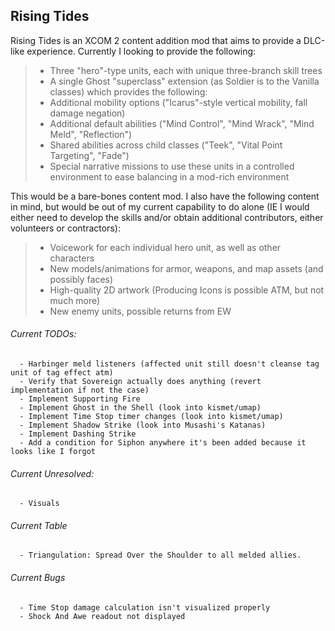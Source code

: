 ## Rising Tides

Rising Tides is an XCOM 2 content addition mod that aims to provide a DLC-like experience. Currently I looking to provide the following:

>- Three "hero"-type units, each with unique three-branch skill trees
>- A single Ghost "superclass" extension (as Soldier is to the Vanilla classes) which provides the following:
>  - Additional mobility options ("Icarus"-style vertical mobility, fall damage negation)
>  - Additional default abilities ("Mind Control", "Mind Wrack", "Mind Meld", "Reflection")
>  - Shared abilities across child classes ("Teek", "Vital Point Targeting", "Fade")
>- Special narrative missions to use these units in a controlled environment to ease balancing in a mod-rich environment

This would be a bare-bones content mod. I also have the following content in mind, but would be out of my current capability to do alone (IE I would either need to develop the skills and/or obtain additional contributors, either volunteers or contractors):

>- Voicework for each individual hero unit, as well as other characters 
>- New models/animations for armor, weapons, and map assets (and possibly faces)
>- High-quality 2D artwork (Producing Icons is possible ATM, but not much more)
>- New enemy units, possible returns from EW

###### Current TODOs: 
      - Harbinger meld listeners (affected unit still doesn't cleanse tag unit of tag effect atm)
      - Verify that Sovereign actually does anything (revert implementation if not the case) 
      - Implement Supporting Fire
      - Implement Ghost in the Shell (look into kismet/umap)
      - Implement Time Stop timer changes (look into kismet/umap)
      - Implement Shadow Strike (look into Musashi's Katanas)
      - Implement Dashing Strike
      - Add a condition for Siphon anywhere it's been added because it looks like I forgot
              

###### Current Unresolved:
      - Visuals
###### Current Table
      - Triangulation: Spread Over the Shoulder to all melded allies.
###### Current Bugs
      - Time Stop damage calculation isn't visualized properly
      - Shock And Awe readout not displayed
              
              
